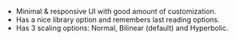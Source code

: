 - Minimal & responsive UI with good amount of customization.
- Has a nice library option and remembers last reading options.
- Has 3 scaling options: Normal, Bilinear (default) and Hyperbolic.
